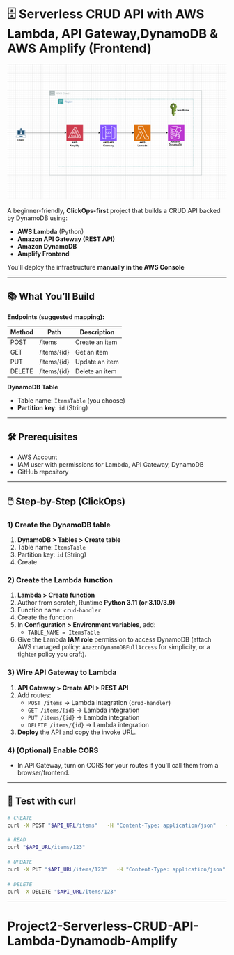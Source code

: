  # 🗄️ Serverless CRUD API with AWS Lambda, API Gateway,DynamoDB & AWS Amplify (Frontend)

 ![alt text](<CRUD-Project Infra.png>)

A beginner-friendly, **ClickOps-first** project that builds a CRUD API backed by DynamoDB using:
- **AWS Lambda** (Python)
- **Amazon API Gateway (REST API)**
- **Amazon DynamoDB**
- **Amplify Frontend**

You’ll deploy the infrastructure **manually in the AWS Console**

---

## 📚 What You’ll Build

**Endpoints (suggested mapping):**

| Method | Path            | Description        |
|--------|-----------------|--------------------|
| POST   | /items          | Create an item     |
| GET    | /items/{id}     | Get an item        |
| PUT    | /items/{id}     | Update an item     |
| DELETE | /items/{id}     | Delete an item     |

**DynamoDB Table**

- Table name: `ItemsTable` (you choose)
- **Partition key**: `id` (String)

---

## 🛠️ Prerequisites

- AWS Account
- IAM user with permissions for Lambda, API Gateway, DynamoDB
- GitHub repository

---

## 🖱️ Step-by-Step (ClickOps)

### 1) Create the DynamoDB table
1. **DynamoDB > Tables > Create table**
2. Table name: `ItemsTable`
3. Partition key: `id` (String)
4. Create

### 2) Create the Lambda function
1. **Lambda > Create function**
2. Author from scratch, Runtime **Python 3.11 (or 3.10/3.9)**
3. Function name: `crud-handler`
4. Create the function
5. In **Configuration > Environment variables**, add:
   - `TABLE_NAME = ItemsTable`
6. Give the Lambda **IAM role** permission to access DynamoDB (attach AWS managed policy: `AmazonDynamoDBFullAccess` for simplicity, or a tighter policy you craft).

### 3) Wire API Gateway to Lambda
1. **API Gateway > Create API > REST API**
2. Add routes:
   - `POST /items` → Lambda integration (`crud-handler`)
   - `GET /items/{id}` → Lambda integration
   - `PUT /items/{id}` → Lambda integration
   - `DELETE /items/{id}` → Lambda integration
3. **Deploy** the API and copy the invoke URL.

### 4) (Optional) Enable CORS
- In API Gateway, turn on CORS for your routes if you’ll call them from a browser/frontend.


---

## 🧪 Test with curl

```bash
# CREATE
curl -X POST "$API_URL/items"   -H "Content-Type: application/json"   -d '{"id":"123","name":"Book","price":25.5}'

# READ
curl "$API_URL/items/123"

# UPDATE
curl -X PUT "$API_URL/items/123"   -H "Content-Type: application/json"   -d '{"id":"123","name":"Book - 2nd Edition","price":35.0}'

# DELETE
curl -X DELETE "$API_URL/items/123"
```

---

# Project2-Serverless-CRUD-API-Lambda-Dynamodb-Amplify
